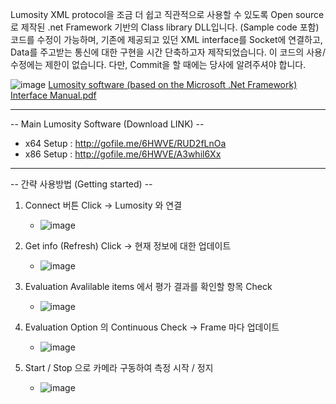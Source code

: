 Lumosity XML protocol을 조금 더 쉽고 직관적으로 사용할 수 있도록 Open source로 제작된 .net Framework 기반의 Class library DLL입니다. (Sample code 포함) 코드를 수정이 가능하며, 기존에 제공되고 있던 XML interface를 Socket에 연결하고, Data를 주고받는 통신에 대한 구현을 시간 단축하고자 제작되었습니다. 이 코드의 사용/수정에는 제한이 없습니다. 다만, Commit을 할 때에는 당사에 알려주셔야 합니다.

![image](https://github.com/Shinhotek/LumositySWInterface/assets/157770885/de59d64f-7c72-4cbc-93bd-d83dc79e0fc2)
[Lumosity software (based on the Microsoft .Net Framework) Interface Manual.pdf](https://github.com/Shinhotek/LumositySWInterface/files/14274322/Lumosity.software.based.on.netFramework.Interface.Manual.pdf)

   
   
 -------------------------------------------------------------------------------------------------------------
-- Main Lumosity Software (Download LINK) -- 
   - x64 Setup : http://gofile.me/6HWVE/RUD2fLnOa
   - x86 Setup : http://gofile.me/6HWVE/A3whil6Xx



   
   
   
-------------------------------------------------------------------------------------------------------------   
-- 간략 사용방법 (Getting started) -- 

1. Connect 버튼 Click -> Lumosity 와 연결
   - ![image](https://github.com/user-attachments/assets/e0135510-e1dc-4ccb-aa95-58bd57a05bd2)

2. Get info (Refresh) Click -> 현재 정보에 대한 업데이트
   -  ![image](https://github.com/user-attachments/assets/dfd8c0e4-4765-47d5-8058-6b96b36b2a28)

3. Evaluation Avalilable items 에서 평가 결과를 확인할 항목 Check
   - ![image](https://github.com/user-attachments/assets/a9ab48fa-ff6c-4f34-87de-55ac47a3485f)

4. Evaluation Option 의 Continuous Check -> Frame 마다 업데이트
   - ![image](https://github.com/user-attachments/assets/4ad920d1-74fc-480f-ad3c-b6002b68ba3f)

5. Start / Stop 으로 카메라 구동하여 측정 시작 / 정지
   - ![image](https://github.com/user-attachments/assets/37756c9a-08be-472e-82b6-5827e70a3a72)
